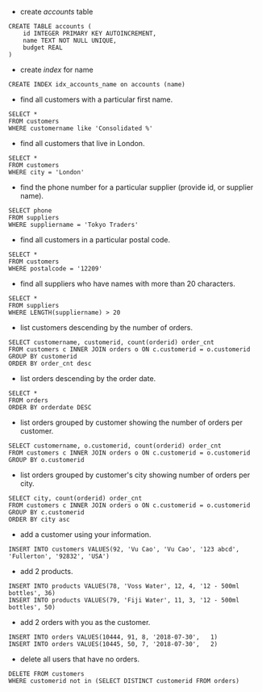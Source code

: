 * create _accounts_ table
```
CREATE TABLE accounts (
	id INTEGER PRIMARY KEY AUTOINCREMENT,
	name TEXT NOT NULL UNIQUE,
	budget REAL
)
```

* create _index_ for name
```
CREATE INDEX idx_accounts_name on accounts (name)
```

* find all customers with a particular first name.
```
SELECT * 
FROM customers
WHERE customername like 'Consolidated %'
```

* find all customers that live in London.
```
SELECT *
FROM customers
WHERE city = 'London'
```

* find the phone number for a particular supplier (provide id, or supplier name).
```
SELECT phone
FROM suppliers
WHERE suppliername = 'Tokyo Traders'
```

* find all customers in a particular postal code.
```
SELECT *
FROM customers
WHERE postalcode = '12209'
```

* find all suppliers who have names with more than 20 characters.
```
SELECT * 
FROM suppliers
WHERE LENGTH(suppliername) > 20
```

* list customers descending by the number of orders.
```
SELECT customername, customerid, count(orderid) order_cnt 
FROM customers c INNER JOIN orders o ON c.customerid = o.customerid
GROUP BY customerid 
ORDER BY order_cnt desc
```

* list orders descending by the order date.
```
SELECT * 
FROM orders
ORDER BY orderdate DESC
```

* list orders grouped by customer showing the number of orders per customer.
```
SELECT customername, o.customerid, count(orderid) order_cnt 
FROM customers c INNER JOIN orders o ON c.customerid = o.customerid
GROUP BY o.customerid 
```

* list orders grouped by customer's city showing number of orders per city.
```
SELECT city, count(orderid) order_cnt 
FROM customers c INNER JOIN orders o ON c.customerid = o.customerid
GROUP BY c.customerid 
ORDER BY city asc
```

* add a customer using your information.
```
INSERT INTO customers VALUES(92, 'Vu Cao', 'Vu Cao', '123 abcd', 'Fullerton', '92832', 'USA')
```

* add 2 products.
```
INSERT INTO products VALUES(78, 'Voss Water', 12, 4, '12 - 500ml bottles', 36)
INSERT INTO products VALUES(79, 'Fiji Water', 11, 3, '12 - 500ml bottles', 50)
```

* add 2 orders with you as the customer.
```
INSERT INTO orders VALUES(10444, 91, 8, '2018-07-30',	1)
INSERT INTO orders VALUES(10445, 50, 7, '2018-07-30',	2)
```

* delete all users that have no orders.
```
DELETE FROM customers
WHERE customerid not in (SELECT DISTINCT customerid FROM orders)
```